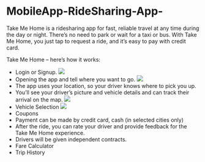 # MobileApp-RideSharing-App-
Take Me Home is a ridesharing app for fast, reliable travel at any time during the day or night. There’s no need to park or wait for a taxi or bus. With Take Me Home, you just tap to request a ride, and it’s easy to pay with credit card.


Take Me Home – here’s how it works:
- Login or Signup.
![](images/one.png)
- Opening the app and tell where you want to go.
![](images/two.png)
- The app uses your location, so your driver knows where to pick you up.
- You’ll see your driver’s picture and vehicle details and can track their arrival on the map.
![](images/three.png)
- Vehicle Selection
![](images/four.png)
- Coupons
- Payment can be made by credit card, cash (in selected cities only)
- After the ride, you can rate your driver and provide feedback for the Take Me Home experience.
- Drivers will be given independent contracts.
- Fare Calculator
- Trip History

